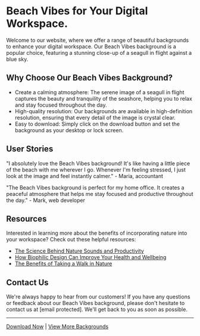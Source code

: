 <!--font:Poppins-->

# Beach Vibes for Your Digital Workspace.

Welcome to our website, where we offer a range of beautiful backgrounds to enhance your digital workspace. Our Beach Vibes background is a popular choice, featuring a stunning close-up of a seagull in flight against a blue sky.

## Why Choose Our Beach Vibes Background?

- Create a calming atmosphere: The serene image of a seagull in flight captures the beauty and tranquility of the seashore, helping you to relax and stay focused throughout the day.
- High-quality resolution: Our backgrounds are available in high-definition resolution, ensuring that every detail of the image is crystal clear.
- Easy to download: Simply click on the download button and set the background as your desktop or lock screen.

## User Stories

"I absolutely love the Beach Vibes background! It's like having a little piece of the beach with me wherever I go. Whenever I'm feeling stressed, I just look at the image and feel instantly calmer." - Maria, accountant

"The Beach Vibes background is perfect for my home office. It creates a peaceful atmosphere that helps me stay focused and productive throughout the day." - Mark, web developer

## Resources

Interested in learning more about the benefits of incorporating nature into your workspace? Check out these helpful resources:

- [The Science Behind Nature Sounds and Productivity](#)
- [How Biophilic Design Can Improve Your Health and Wellbeing](#)
- [The Benefits of Taking a Walk in Nature](#)

## Contact Us

We're always happy to hear from our customers! If you have any questions or feedback about our Beach Vibes background, please don't hesitate to contact us at [email protected]. We'll get back to you as soon as possible.

---

[Download Now](#) | [View More Backgrounds](#)

<!--

Write me content for website with wallpaper which alt text is:

"A close-up of a seagull in flight"

The name/title of the page should not be 1:1 copy of the alt text but rather a real content of the website which is using this wallpaper.

- Use markdown format 
- Start with heading
- Heading should be short and concise
- The content should look like a real website 
- The website should not be about the wallpaper, wallpaper is just a related background
- Heading should be contain work "wallpaper" or "background"
- Include real sections like references, contact, user stories, etc. use things relevant to the page purpose.
- Feel free to use structure like headings, bullets, numbering, blockquotes, paragraphs, horizontal lines, etc.
- You can use formatting like bold or _italic_
- You can include UTF-8 emojis
- Links should be only #hash anchors (and you can refer to the document itself)
- Do not include images


---


# Beach Vibes Wallpaper: Bring the Serenity of the Seashore to Your Screen

Looking for a way to add some calming vibes to your digital workspace? Our Beach Vibes Wallpaper is just what you need! Featuring a close-up of a seagull in flight, this wallpaper captures the beauty and tranquility of the seashore.

## Why Choose Beach Vibes Wallpaper?

- Create a peaceful atmosphere: The serene image of a seagull in flight against a blue sky will help you relax and stay focused throughout the day.
- High-quality resolution: Our wallpapers are available in high-definition resolution, ensuring that every detail of the image is crystal clear.
- Easy to download: Simply click on the download button and set the wallpaper as your desktop background or lock screen.

## User Stories

"Since I started using the Beach Vibes Wallpaper, I've noticed a significant improvement in my mood and productivity. It's like having a little piece of the beach with me wherever I go!" - Sarah, freelance writer

"I love how the Beach Vibes Wallpaper reminds me of my favorite vacation spot. It's the perfect way to escape from the stress of work for a few minutes." - John, graphic designer

## References

Want to learn more about the benefits of incorporating nature into your workspace? Check out these resources:

- [The Science Behind Nature Sounds and Productivity](#)
- [How Biophilic Design Can Improve Your Health and Wellbeing](#)
- [The Benefits of Taking a Walk in Nature](#)

## Contact Us

Have questions or feedback about our Beach Vibes Wallpaper? We'd love to hear from you! Contact us at [email protected] and we'll get back to you as soon as possible.

---

[Download Now](#) | [View More Wallpapers](#)


---


Heading should not include word "wallpaper". The website should not be about the wallpaper itself, wallpaper is just a related background, rewrite whole content.


---


# Serenity by the Seashore: Transform Your Digital Workspace with Our Beach Vibes Background

Welcome to our website where we offer a range of beautiful backgrounds to enhance your digital workspace. Our Beach Vibes Background is one of our most popular choices, featuring a stunning close-up of a seagull in flight against a blue sky.

## Why Choose Our Beach Vibes Background?

- Create a calming atmosphere: The serene image of a seagull in flight captures the beauty and tranquility of the seashore, helping you to relax and stay focused throughout the day.
- High-quality resolution: Our backgrounds are available in high-definition resolution, ensuring that every detail of the image is crystal clear.
- Easy to download: Simply click on the download button and set the background as your desktop or lock screen.

## User Stories

"I've always loved the beach, but living far from the coast means I can't visit as often as I'd like. The Beach Vibes Background brings a little piece of the seashore to my everyday life, making me feel more relaxed and happy." - Maria, accountant

"As a freelancer, I spend a lot of time staring at my computer screen. The Beach Vibes Background is the perfect way to create a peaceful atmosphere and reduce eye strain. Plus, it's just so pretty!" - Mark, web developer

## Resources

Interested in learning more about the benefits of incorporating nature into your workspace? Check out these helpful resources:

- [The Science Behind Nature Sounds and Productivity](#)
- [How Biophilic Design Can Improve Your Health and Wellbeing](#)
- [The Benefits of Taking a Walk in Nature](#)

## Contact Us

We're always happy to hear from our customers! If you have any questions or feedback about our Beach Vibes Background, please don't hesitate to contact us at [email protected]. We'll get back to you as soon as possible.

---

[Download Now](#) | [View More Backgrounds](#)


---


Heading is too long, rewrite whole content.


---


# Beach Vibes Background: Find Serenity with Our Seashore Image

Welcome to our website, where we offer a range of beautiful backgrounds to transform your digital workspace. Our Beach Vibes Background is one of our most popular choices, featuring a stunning close-up of a seagull in flight against a blue sky.

## Why Choose Our Beach Vibes Background?

- Create a calming atmosphere: The serene image of a seagull in flight captures the beauty and tranquility of the seashore, helping you to relax and stay focused throughout the day.
- High-quality resolution: Our backgrounds are available in high-definition resolution, ensuring that every detail of the image is crystal clear.
- Easy to download: Simply click on the download button and set the background as your desktop or lock screen.

## User Stories

"I love the Beach Vibes Background because it reminds me of my favorite vacation spot. Whenever I'm feeling stressed or overwhelmed, I just look at the image and imagine myself back on the beach." - Sarah, marketing manager

"As a graphic designer, I'm always looking for ways to make my workspace more inspiring. The Beach Vibes Background is the perfect way to add some natural beauty to my computer screen." - John, graphic designer

## Resources

Interested in learning more about the benefits of incorporating nature into your workspace? Check out these helpful resources:

- [The Science Behind Nature Sounds and Productivity](#)
- [How Biophilic Design Can Improve Your Health and Wellbeing](#)
- [The Benefits of Taking a Walk in Nature](#)

## Contact Us

We're always happy to hear from our customers! If you have any questions or feedback about our Beach Vibes Background, please don't hesitate to contact us at [email protected]. We'll get back to you as soon as possible.

---

[Download Now](#) | [View More Backgrounds](#)


---


Heading is too long, rewrite whole content.


---


# Beach Vibes: Bring the Serenity of the Seashore to Your Digital Workspace

Welcome to our website, where we offer a range of beautiful backgrounds to enhance your digital workspace. Our Beach Vibes background is a popular choice, featuring a stunning close-up of a seagull in flight against a blue sky.

## Why Choose Our Beach Vibes Background?

- Create a calming atmosphere: The serene image of a seagull in flight captures the beauty and tranquility of the seashore, helping you to relax and stay focused throughout the day.
- High-quality resolution: Our backgrounds are available in high-definition resolution, ensuring that every detail of the image is crystal clear.
- Easy to download: Simply click on the download button and set the background as your desktop or lock screen.

## User Stories

"I absolutely love the Beach Vibes background! It's like having a little piece of the beach with me wherever I go. Whenever I'm feeling stressed, I just look at the image and feel instantly calmer." - Maria, accountant

"The Beach Vibes background is perfect for my home office. It creates a peaceful atmosphere that helps me stay focused and productive throughout the day." - Mark, web developer

## Resources

Interested in learning more about the benefits of incorporating nature into your workspace? Check out these helpful resources:

- [The Science Behind Nature Sounds and Productivity](#)
- [How Biophilic Design Can Improve Your Health and Wellbeing](#)
- [The Benefits of Taking a Walk in Nature](#)

## Contact Us

We're always happy to hear from our customers! If you have any questions or feedback about our Beach Vibes background, please don't hesitate to contact us at [email protected]. We'll get back to you as soon as possible.

---

[Download Now](#) | [View More Backgrounds](#)


---


Write me a Google font which is best fitting for the website.

Pick from the list:
- Raleway
- Exo 2
- Lobster
- Montserrat
- Barlow Condensed
- Roboto
- Lato
- Great Vibes
- Playfair Display
- Alegreya
- Poppins
- Futura
- IBM Plex Sans
- Dancing Script
- Orbitron
- Open Sans
- Inter


Write just the font name nothing else.


---


Poppins

-->
